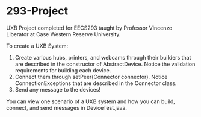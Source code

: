 # 293-Project

UXB Project completed for EECS293 taught by Professor Vincenzo Liberator at Case Western Reserve University.

To create a UXB System:

1) Create various hubs, printers, and webcams through their builders that are described in the constructor
of AbstractDevice. Notice the validation requirements for building each device. 
2) Connect them through setPeer(Connector connector). Notice ConnectionExceptions that are described in the 
Connector class.
3) Send any message to the devices! 

You can view one scenario of a UXB system and how you can build, connect, and send messages in DeviceTest.java. 
